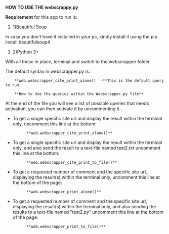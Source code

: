 

**HOW TO USE THE webscrappy.py**

**Requirement** for this app to run is:

1. 1)Beautiful Soup

In case you don&#39;t have it installed in your pc, kindly install it using the pip install beautifulsoup4

1. 2)Python 3+

With all these in place, terminal and switch to the webscrapper folder

The default syntax in webscrapper.py is:

        **web.webscrapper_cite_print_alone()  -**This is the default query to run

		**How to Use the queries within the Webscrapper.py file**

At the end of the file you will see a list of possible queries that needs activation, you can then activate it by uncommenting it..

- To get a single specific site url and display the result within the terminal only, uncomment this line at the bottom:

			**web.webscrapper_cite_print_alone()**

- To get a single specific site url and display the result within the terminal only, and also send the result to a text-file named test2.txt uncomment this line at the bottom:

			**web.webscrapper_cite_print_to_file()**


- To get a requested number of comment and the specific site url, displaying the result(s) within the terminal only, uncomment this line at the bottom of the page:

			**web.webscrapper_print_alone()**

- To get a requested number of comment and the specific site url, displaying the result(s) within the terminal only, and also sending the results to a text-file named &quot;test2.py&quot; uncomment this line at the bottom of the page:

			**web.webscrapper_print_to_file()**

